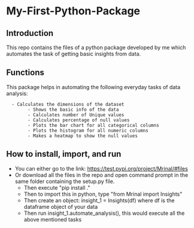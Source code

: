 # My-First-Python-Package

## Introduction
This repo contains the files of a python package developed by me which automates the task of getting basic insights from data. 

## Functions
This package helps in automating the following everyday tasks of data analysis:

      - Calculates the dimensions of the dataset
			- Shows the basic info of the data
			- Calculates number of Unique values
			- Calculates percentage of null values
			- Plots the bar chart for all categorical columns
			- Plots the histogram for all numeric columns
			- Makes a heatmap to show the null values
      
## How to install, import, and run
- You can either go to the link: https://test.pypi.org/project/Mrinal/#files
- Or download all the files in the repo and open command prompt in the same folder containing the
  setup.py file. 
  - Then execute "pip install ."
  - Then to import this in python, type "from Mrinal import Insights"
  - Then create an object: insight_1 = Insights(df) where df is the dataframe object of your data
  - Then run insight_1.automate_analysis(), this would execute all the above mentioned tasks
